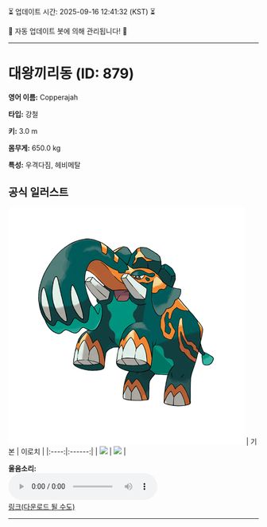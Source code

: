 
⏳ 업데이트 시간: 2025-09-16 12:41:32 (KST) ⏳

🤖 자동 업데이트 봇에 의해 관리됩니다! 🤖

---

# 대왕끼리동 (ID: 879)
**영어 이름:** Copperajah

**타입:** 강철

**키:** 3.0 m

**몸무게:** 650.0 kg

**특성:** 우격다짐, 헤비메탈

## 공식 일러스트
![](https://raw.githubusercontent.com/PokeAPI/sprites/master/sprites/pokemon/other/official-artwork/879.png)
| 기본 | 이로치 |
|:----:|:------:|
| <img src="http://play.pokemonshowdown.com/sprites/ani/copperajah.gif" width="200"> | <img src="http://play.pokemonshowdown.com/sprites/ani-shiny/copperajah.gif" width="200"> |

**울음소리:**<br><audio controls src="https://raw.githubusercontent.com/PokeAPI/cries/main/cries/pokemon/latest/879.ogg"></audio><br> [링크(다운로드 될 수도)](https://raw.githubusercontent.com/PokeAPI/cries/main/cries/pokemon/latest/879.ogg)


---
